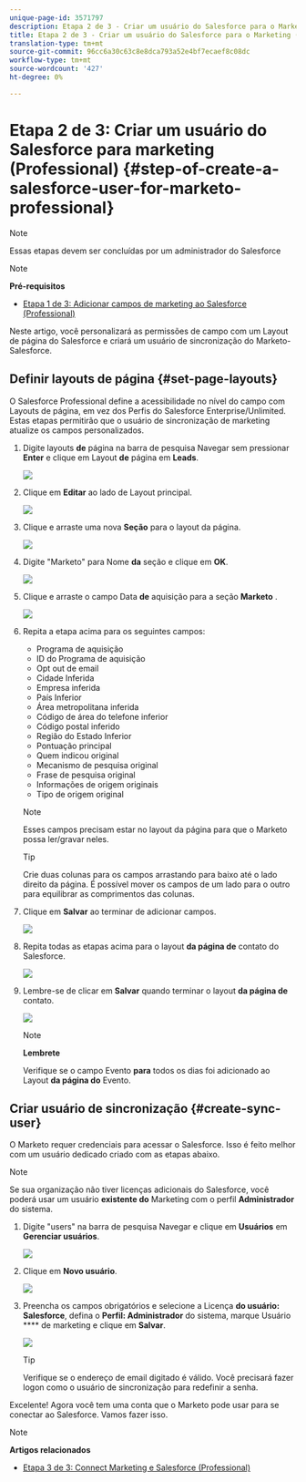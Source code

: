 ```yaml
---
unique-page-id: 3571797
description: Etapa 2 de 3 - Criar um usuário do Salesforce para o Marketing (Professional) - Documentação do produto - Documentação do produto
title: Etapa 2 de 3 - Criar um usuário do Salesforce para o Marketing (Professional)
translation-type: tm+mt
source-git-commit: 96cc6a30c63c8e8dca793a52e4bf7ecaef8c08dc
workflow-type: tm+mt
source-wordcount: '427'
ht-degree: 0%

---
```



# Etapa 2 de 3: Criar um usuário do Salesforce para marketing (Professional) {#step-of-create-a-salesforce-user-for-marketo-professional}

>[!NOTE]
>
>Essas etapas devem ser concluídas por um administrador do Salesforce

>[!NOTE]
>
>**Pré-requisitos**
>
>* [Etapa 1 de 3: Adicionar campos de marketing ao Salesforce (Professional)](step-1-of-3-add-marketo-fields-to-salesforce-professional.md)

>



Neste artigo, você personalizará as permissões de campo com um Layout de página do Salesforce e criará um usuário de sincronização do Marketo-Salesforce.

## Definir layouts de página {#set-page-layouts}

O Salesforce Professional define a acessibilidade no nível do campo com Layouts de página, em vez dos Perfis do Salesforce Enterprise/Unlimited. Estas etapas permitirão que o usuário de sincronização de marketing atualize os campos personalizados.

1. Digite layouts **de** página na barra de pesquisa Navegar sem pressionar **Enter** e clique em Layout **de** página em **Leads**.

   ![](assets/image2016-2-26-12-3a58-3a32.png)

1. Clique em **Editar** ao lado de Layout principal.

   ![](assets/image2016-2-26-13-3a2-3a46.png)

1. Clique e arraste uma nova **Seção** para o layout da página.

   ![](assets/image2014-12-9-12-3a56-3a40.png)

1. Digite &quot;Marketo&quot; para Nome **da** seção e clique em **OK**.

   ![](assets/image2014-12-9-12-3a56-3a52.png)

1. Clique e arraste o campo Data **de** aquisição para a seção **Marketo** .

   ![](assets/image2014-12-9-12-3a57-3a0.png)

1. Repita a etapa acima para os seguintes campos:

   * Programa de aquisição
   * ID do Programa de aquisição
   * Opt out de email
   * Cidade Inferida
   * Empresa inferida
   * País Inferior
   * Área metropolitana inferida
   * Código de área do telefone inferior
   * Código postal inferido
   * Região do Estado Inferior
   * Pontuação principal
   * Quem indicou original
   * Mecanismo de pesquisa original
   * Frase de pesquisa original
   * Informações de origem originais
   * Tipo de origem original

   >[!NOTE]
   >
   >Esses campos precisam estar no layout da página para que o Marketo possa ler/gravar neles.

   >[!TIP]
   >
   >Crie duas colunas para os campos arrastando para baixo até o lado direito da página. É possível mover os campos de um lado para o outro para equilibrar as comprimentos das colunas.

1. Clique em **Salvar** ao terminar de adicionar campos.

   ![](assets/image2014-12-9-12-3a57-3a10.png)

1. Repita todas as etapas acima para o layout **da página de** contato do Salesforce.

   ![](assets/image2016-2-26-13-3a10-3a1.png)

1. Lembre-se de clicar em **Salvar** quando terminar o layout **da página de** contato.

   ![](assets/image2014-12-9-12-3a57-3a30.png)

   >[!NOTE]
   >
   >**Lembrete**
   >
   >
   >Verifique se o campo Evento **para** todos os dias foi adicionado ao Layout **da página do** Evento.

## Criar usuário de sincronização {#create-sync-user}

O Marketo requer credenciais para acessar o Salesforce. Isso é feito melhor com um usuário dedicado criado com as etapas abaixo.

>[!NOTE]
>
>Se sua organização não tiver licenças adicionais do Salesforce, você poderá usar um usuário **existente do** Marketing com o perfil **Administrador** do sistema.

1. Digite &quot;users&quot; na barra de pesquisa Navegar e clique em **Usuários** em **Gerenciar usuários**.

   ![](assets/image2014-12-9-12-3a57-3a42.png)

1. Clique em **Novo usuário**.

   ![](assets/image2014-12-9-12-3a58-3a1.png)

1. Preencha os campos obrigatórios e selecione a Licença **do usuário: Salesforce**, defina o **Perfil: Administrador** do sistema, marque Usuário **** de marketing e clique em **Salvar**.

   ![](assets/image2014-12-9-12-3a58-3a11.png)

   >[!TIP]
   >
   >Verifique se o endereço de email digitado é válido. Você precisará fazer logon como o usuário de sincronização para redefinir a senha.

Excelente! Agora você tem uma conta que o Marketo pode usar para se conectar ao Salesforce. Vamos fazer isso.

>[!NOTE]
>
>**Artigos relacionados**
>
>* [Etapa 3 de 3: Connect Marketing e Salesforce (Professional)](step-3-of-3-connect-marketo-and-salesforce-professional.md)

>



